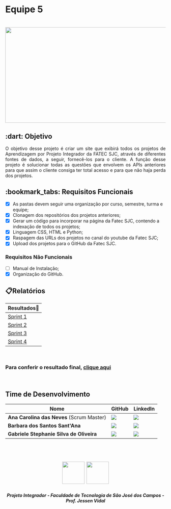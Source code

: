 <h1> Equipe 5</h1>

<h1 align="center"> <img src = "https://github.com/api-equipe-5/Projeto_Integrador/blob/master/Imagens/Logo%203.png" height="300" width="600"></h1>

<h2> :dart: Objetivo</h2>

<p align="justify"> O objetivo desse projeto é criar um site que exibirá todos os projetos de Aprendizagem por Projeto Integrador da FATEC SJC, através de diferentes fontes de dados, a seguir, fornecê-los para o cliente. A função desse projeto é solucionar todas as questões que envolvem os APIs anteriores para que assim o cliente consiga ter total acesso e para que não haja perda dos projetos.</p>

<h2> :bookmark_tabs: Requisitos Funcionais </h2>

- [x] As pastas devem seguir uma organização por curso, semestre, turma e equipe; 
- [x] Clonagem dos repositórios dos projetos anteriores;
- [x] Gerar um código para incorporar na página da Fatec SJC, contendo a indexação de todos
os projetos;
- [x] Linguagem CSS, HTML e Python;
- [x] Raspagem das URLs dos projetos no canal do youtube da Fatec SJC;
- [x] Upload dos projetos para o GitHub da Fatec SJC.

<h3> Requisitos Não Funcionais </h3>

- [ ] Manual de Instalação;
- [x] Organização do GitHub.

## :clipboard:Relatórios
|Resultados:open_file_folder:|
| -------- |
|<a href="https://github.com/api-equipe-5/Projeto_Integrador/blob/master/Relat%C3%B3rios/Sprint%201/README.md">Sprint 1 </a>|
|<a href="https://github.com/api-equipe-5/Projeto_Integrador/blob/master/Relat%C3%B3rios/Sprint%202/README.md">Sprint 2 </a>|
|<a href="https://github.com/api-equipe-5/Projeto_Integrador/blob/master/Relat%C3%B3rios/Sprint%203/README.md">Sprint 3 </a>|
|<a href="https://github.com/api-equipe-5/Projeto_Integrador/blob/master/Relat%C3%B3rios/Sprint%204/README.md">Sprint 4 </a>|

<br>

<h3> Para conferir o resultado final, <a href= "https://fatecsjc-projetointegrador.netlify.app/" target="_blank"> clique aqui  </a> </h3>

<br>

## Time de Desenvolvimento
|Nome|GitHub|LinkedIn|
| -------- |-------- |-------- |
|**Ana Carolina das Neves** (Scrum Master)|<a href="https://github.com/AnaCarolinaNeves" target="_blanck"><img src = "https://img.shields.io/badge/GitHub-100000?style=for-the-badge&logo=github&logoColor=white" target="_blank"></a>|<a href="https://www.linkedin.com/in/ana-carolina-neves-36aa68207/" target="_blank"><img src="https://img.shields.io/badge/-LinkedIn-%230077B5?style=for-the-badge&logo=linkedin&logoColor=white" target="_blank"></a>|
|**Barbara dos Santos Sant'Ana**|<a href="https://github.com/BaahSSantana" target="_blanck"><img src = "https://img.shields.io/badge/GitHub-100000?style=for-the-badge&logo=github&logoColor=white" target="_blank"></a>|<a href="https://www.linkedin.com/in/barbara-santana/" target="_blank"><img src="https://img.shields.io/badge/-LinkedIn-%230077B5?style=for-the-badge&logo=linkedin&logoColor=white" target="_blank"></a>|
|**Gabriele Stephanie Silva de Oliveira**|<a href="https://github.com/oliveira-gabriele" target="_blanck"><img src = "https://img.shields.io/badge/GitHub-100000?style=for-the-badge&logo=github&logoColor=white" target="_blank"></a> |<a href="https://www.linkedin.com/in/gabriele-oliveira-929317221" target="_blank"><img src="https://img.shields.io/badge/-LinkedIn-%230077B5?style=for-the-badge&logo=linkedin&logoColor=white" target="_blank"></a>|
<br>




 <h1 align="center"> <img src = "https://fatecsjc-prd.azurewebsites.net/images/logo/fatecsjc_400x192.png" height="70"  align="auto"> <img src = "https://github.com/api-equipe-5/Projeto_Integrador/blob/master/Relat%C3%B3rios/Sprint%201/img/cyb-logo.png" height="70" />
 

 <h5 align="center"> Projeto Integrador - Faculdade de Tecnologia de São José dos Campos - Prof. Jessen Vidal </h5>

